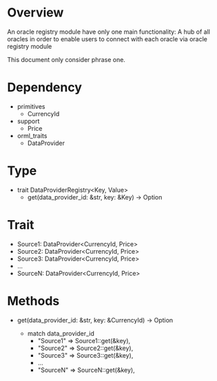 # Overview

An oracle registry module have only one main functionality: A hub of all oracles in order to enable users to connect with each oracle via oracle registry module

This document only consider phrase one.

# Dependency

- primitives
  - CurrencyId
- support
  - Price
- orml_traits
  - DataProvider

# Type

- trait DataProviderRegistry<Key, Value>
  - get(data_provider_id: &str, key: &Key) -> Option<Value>

# Trait

- Source1: DataProvider<CurrencyId, Price>
- Source2: DataProvider<CurrencyId, Price>
- Source3: DataProvider<CurrencyId, Price>
- ...
- SourceN: DataProvider<CurrencyId, Price>

# Methods

- get(data_provider_id: &str, key: &CurrencyId) -> Option<Price>
    - match data_provider_id
      - "Source1" => Source1::get(&key),
      - "Source2" => Source2::get(&key),
      - "Source3" => Source3::get(&key),
      - ...
      - "SourceN" => SourceN::get(&key),
